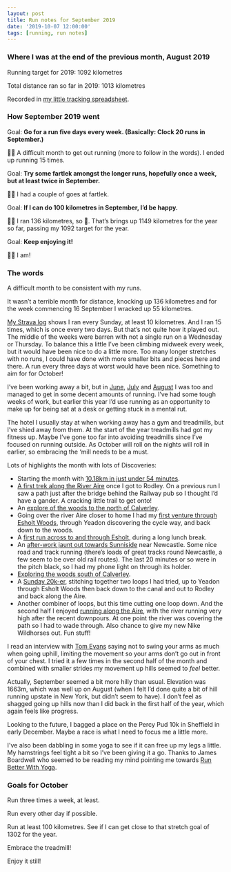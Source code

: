 ```yaml
---
layout: post
title: Run notes for September 2019
date: '2019-10-07 12:00:00'
tags: [running, run notes]
---
```

### Where I was at the end of the previous month, August 2019

Running target for 2019: 1092 kilometres

Total distance ran so far in 2019: 1013 kilometres

Recorded in [my little tracking spreadsheet](https://www.icloud.com/numbers/0cWhQqgPDF2FKXSnUdB79lWVw#2019_running).

### How September 2019 went

Goal: **Go for a run five days every week. (Basically: Clock 20 runs in September.)**

👎🏼 A difficult month to get out running (more to follow in the words). I ended up running 15 times.

Goal: **Try some fartlek amongst the longer runs, hopefully once a week, but at least twice in September.**

👍🏼 I had a couple of goes at fartlek.

Goal: **If I can do 100 kilometres in September, I’d be happy.**

👍🏼 I ran 136 kilometres, so 🙂. That’s brings up 1149 kilometres for the year so far, passing my 1092 target for the year.

Goal: **Keep enjoying it!**

👍🏼 I am!

### The words

A difficult month to be consistent with my runs.

It wasn’t a terrible month for distance, knocking up 136 kilometres and for the week commencing 16 September I wracked up 55 kilometres.

[My Strava log](https://www.strava.com/athletes/41247532/training/log?feature=last-4-weeks-calendar) shows I ran every Sunday, at least 10 kilometres. And I ran 15 times, which is once every two days. But that’s not quite how it played out. The middle of the weeks were barren with not a single run on a Wednesday or Thursday. To balance this a little I’ve been climbing midweek every week, but it would have been nice to do a little more. Too many longer stretches with no runs, I could have done with more smaller bits and pieces here and there. A run every three days at worst would have been nice. Something to aim for for October!

I’ve been working away a bit, but in [June](run-notes-2019-june/), [July](run-notes-2019-july/) and [August](run-notes-2019-august/) I was too and managed to get in some decent amounts of running. I’ve had some tough weeks of work, but earlier this year I’d use running as an opportunity to make up for being sat at a desk or getting stuck in a mental rut.

The hotel I usually stay at when working away has a gym and treadmills, but I’ve shied away from them. At the start of the year treadmills had got my fitness up. Maybe I’ve gone too far into avoiding treadmills since I’ve focused on running outside. As October will roll on the nights will roll in earlier, so embracing the ‘mill needs to be a must.

Lots of highlights the month with lots of Discoveries:

* Starting the month with [10.18km in just under 54 minutes](https://www.strava.com/activities/2670004296).
* [A first trek along the River Aire](https://www.strava.com/activities/2689896075) once I got to Rodley. On a previous run I saw a path just after the bridge behind the Railway pub so I thought I’d have a gander. A cracking little trail to get onto!
* An [explore of the woods to the north of Calverley](https://www.strava.com/activities/2696665066).
* Going over the river Aire closer to home I had my [first venture through Esholt Woods](https://www.strava.com/activities/2710148143), through Yeadon discovering the cycle way, and back down to the woods.
* A [first run across to and through Esholt](https://www.strava.com/activities/2713637392), during a long lunch break.
* An [after-work jaunt out towards Sunniside](https://www.strava.com/activities/2717565577) near Newcastle. Some nice road and track running (there’s loads of great tracks round Newcastle, a few seem to be over old rail routes). The last 20 minutes or so were in the pitch black, so I had my phone light on through its holder.
* [Exploring the woods south of Calverley](https://www.strava.com/activities/2726789057).
* A [Sunday 20k-er](https://www.strava.com/activities/2730078535), stitching together two loops I had tried, up to Yeadon through Esholt Woods then back down to the canal and out to Rodley and back along the Aire.
* Another combiner of loops, but this time cutting one loop down. And the second half I enjoyed [running along the Aire](https://www.strava.com/activities/2749696601), with the river running very high after the recent downpours. At one point the river was covering the path so I had to wade through. Also chance to give my new Nike Wildhorses out. Fun stuff!

I read an interview with [Tom Evans](https://twitter.com/tomevansultra) saying not to swing your arms as much when going uphill, limiting the movement so your arms don’t go out in front of your chest. I tried it a few times in the second half of the month and combined with smaller strides my movement up hills seemed to _feel_ better.

Actually, September seemed a bit more hilly than usual. Elevation was 1663m, which was well up on August (when I felt I’d done quite a bit of hill running upstate in New York, but didn’t seem to have). I don’t feel as shagged going up hills now than I did back in the first half of the year, which again feels like progress.

Looking to the future, I bagged a place on the Percy Pud 10k in Sheffield in early December. Maybe a race is what I need to focus me a little more.

I've also been dabbling in some yoga to see if it can free up my legs a little. My hamstrings feel tight a bit so I’ve been giving it a go. Thanks to James Boardwell who seemed to be reading my mind pointing me towards [Run Better With Yoga](https://instagram.com/runbetterwithyoga?igshid=wenkdkq46iqi).

### Goals for October

Run three times a week, at least.

Run every other day if possible.

Run at least 100 kilometres. See if I can get close to that stretch goal of 1302 for the year.

Embrace the treadmill!

Enjoy it still!
